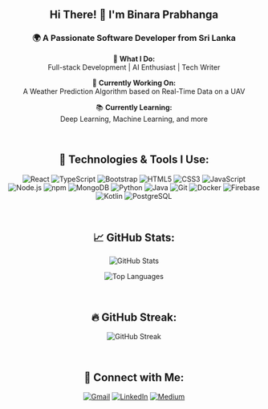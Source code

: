 <div align="center">

## Hi There! 👋 I'm Binara Prabhanga

### 🌍 A Passionate Software Developer from Sri Lanka

🚀 **What I Do:**  
Full-stack Development | AI Enthusiast | Tech Writer

🌱 **Currently Working On:**  
A Weather Prediction Algorithm based on Real-Time Data on a UAV

📚 **Currently Learning:**  
Deep Learning, Machine Learning, and more

<br>

## 🔧 Technologies & Tools I Use:
<p align="center">
  <img src="https://img.shields.io/badge/-React-20232A?style=flat-square&logo=react&logoColor=61DAFB" alt="React"/>
  <img src="https://img.shields.io/badge/-TypeScript-007ACC?style=flat-square&logo=typescript&logoColor=white" alt="TypeScript"/>
  <img src="https://img.shields.io/badge/-Bootstrap-563D7C?style=flat-square&logo=bootstrap&logoColor=white" alt="Bootstrap"/>
  <img src="https://img.shields.io/badge/-HTML5-E34F26?style=flat-square&logo=html5&logoColor=white" alt="HTML5"/>
  <img src="https://img.shields.io/badge/-CSS3-1572B6?style=flat-square&logo=css3&logoColor=white" alt="CSS3"/>
  <img src="https://img.shields.io/badge/-JavaScript-F7DF1E?style=flat-square&logo=javascript&logoColor=black" alt="JavaScript"/>
  <img src="https://img.shields.io/badge/-Node.js-339933?style=flat-square&logo=node.js&logoColor=white" alt="Node.js"/>
  <img src="https://img.shields.io/badge/-npm-CB3837?style=flat-square&logo=npm&logoColor=white" alt="npm"/>
  <img src="https://img.shields.io/badge/-MongoDB-47A248?style=flat-square&logo=mongodb&logoColor=white" alt="MongoDB"/>
  <img src="https://img.shields.io/badge/-Python-3776AB?style=flat-square&logo=python&logoColor=white" alt="Python"/>
  <img src="https://img.shields.io/badge/-Java-007396?style=flat-square&logo=java&logoColor=white" alt="Java"/>
  <img src="https://img.shields.io/badge/-Git-F05032?style=flat-square&logo=git&logoColor=white" alt="Git"/>
  <img src="https://img.shields.io/badge/-Docker-2496ED?style=flat-square&logo=docker&logoColor=white" alt="Docker"/>
  <img src="https://img.shields.io/badge/-Firebase-FFCA28?style=flat-square&logo=firebase&logoColor=black" alt="Firebase"/>
  <img src="https://img.shields.io/badge/-Kotlin-0095D5?style=flat-square&logo=kotlin&logoColor=white" alt="Kotlin"/>
  <img src="https://img.shields.io/badge/-PostgreSQL-336791?style=flat-square&logo=postgresql&logoColor=white" alt="PostgreSQL"/>
</p>

<br>

## 📈 GitHub Stats:
<p align="center">
  <img src="https://github-readme-stats.vercel.app/api?username=Binara-Prabhanga&show_icons=true&count_private=true&include_all_commits=true&theme=radical" alt="GitHub Stats" />
</p>

<p align="center">
<img src="https://github-readme-stats.vercel.app/api/top-langs/?username=Binara-Prabhanga&layout=compact&langs_count=10&theme=radical" alt="Top Languages" />
</p>

<br>

## 🔥 GitHub Streak:
<p align="center">
  <img src="https://github-readme-streak-stats.herokuapp.com/?user=Binara-Prabhanga&theme=radical" alt="GitHub Streak" />
</p>

<br>

## 💬 Connect with Me:
<p align="center">
  <a href="mailto:binaraprabhanga@gmail.com"><img src="https://img.shields.io/badge/-Email-D14836?style=flat-square&logo=gmail&logoColor=white" alt="Gmail"/></a>
  <a href="https://www.linkedin.com/in/binaraprabhanga/"><img src="https://img.shields.io/badge/-LinkedIn-0077B5?style=flat-square&logo=linkedin&logoColor=white" alt="LinkedIn"/></a>
  <a href="https://medium.com/@binaraprabhanga"><img src="https://img.shields.io/badge/-Medium-000000?style=flat-square&logo=medium&logoColor=white" alt="Medium"/></a>
</p>

</div>
